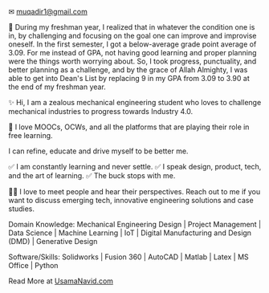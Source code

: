 ✉ muqadir1@gmail.com

👏 During my freshman year, I realized that in whatever the condition one is in, by challenging and focusing on the goal one can improve and improvise oneself. In the first semester, I got a below-average grade point average of 3.09. For me instead of GPA, not having good learning and proper planning were the things worth worrying about. So, I took progress, punctuality, and better planning as a challenge, and by the grace of Allah Almighty, I was able to get into Dean's List by replacing 9 in my GPA from 3.09 to 3.90 at the end of my freshman year.

✨ Hi, I am a zealous mechanical engineering student who loves to challenge mechanical industries to progress towards Industry 4.0.

💖 I love MOOCs, OCWs, and all the platforms that are playing their role in free learning.

I can refine, educate and drive myself to be better me.

✅ I am constantly learning and never settle.
✅ I speak design, product, tech, and the art of learning.
✅ The buck stops with me.

👨‍💻 I love to meet people and hear their perspectives. Reach out to me if you want to discuss emerging tech, innovative engineering solutions and case studies.

Domain Knowledge:
Mechanical Engineering Design | Project Management | Data Science | Machine Learning | IoT | Digital Manufacturing and Design (DMD) | Generative Design

Software/Skills:
Solidworks | Fusion 360 | AutoCAD | Matlab | Latex | MS Office | Python

Read More at [UsamaNavid.com](http://usamanavid.com/)
